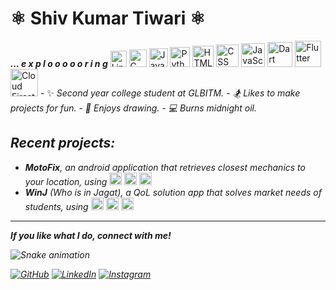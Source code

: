 <h1> ⚛️ Shiv Kumar Tiwari ⚛️ </h1>
<em><b>... e x p l o o o o o r i n g</b></em>
<img height="26" title="Linux" src="https://cdn.jsdelivr.net/gh/devicons/devicon@latest/icons/linux/linux-original.svg" />
<img height="28" title="C" src="https://cdn.jsdelivr.net/gh/devicons/devicon@latest/icons/c/c-original.svg" />
<img height="30" title="Java" src="https://cdn.jsdelivr.net/gh/devicons/devicon@latest/icons/java/java-original.svg" />
<img height="32" title="Python" src="https://cdn.jsdelivr.net/gh/devicons/devicon@latest/icons/python/python-original.svg" />
<img height="34" title="HTML" src="https://cdn.jsdelivr.net/gh/devicons/devicon@latest/icons/html5/html5-original.svg" />
<img height="36" title="CSS" src="https://markdownpad.com/imgs/ekyll/icons/css3.svg" />
<img height="38" title="JavaScript" src="https://cdn.jsdelivr.net/gh/devicons/devicon@latest/icons/javascript/javascript-plain.svg" />
<img height="40" title="Dart" src="https://cdn.jsdelivr.net/gh/devicons/devicon@latest/icons/dart/dart-original.svg" />
<img height="42" title="Flutter" src="https://cdn.jsdelivr.net/gh/devicons/devicon@latest/icons/flutter/flutter-original.svg">
<img height="44" title="Cloud Firestore" src="https://cdn.jsdelivr.net/gh/devicons/devicon@latest/icons/firebase/firebase-original.svg" />
 - ✨ <em>Second year college student at GLBITM. 
 - 🏂 <em>Likes to make projects for fun.</em>
 - 🎨 <em>Enjoys drawing.</em>
 - 💻 <em>Burns midnight oil.</em> 

<h2>Recent projects:</h2> 

  - <em><b>MotoFix</b></em>, an android application that retrieves closest mechanics to your location, using <img height="20" title="Flutter" src="https://cdn.jsdelivr.net/gh/devicons/devicon@latest/icons/flutter/flutter-original.svg"> <img height="20" title="Cloud Firestore" src="https://cdn.jsdelivr.net/gh/devicons/devicon@latest/icons/firebase/firebase-original.svg" /> <img height="20" title="Dart" src="https://cdn.jsdelivr.net/gh/devicons/devicon@latest/icons/dart/dart-original.svg" />
  - <em><b>WinJ</b></em> (Who is in Jagat), a QoL solution app that solves market needs of students, using <img height="20" title="Flutter" src="https://cdn.jsdelivr.net/gh/devicons/devicon@latest/icons/flutter/flutter-original.svg"> <img height="20" title="Cloud Firestore" src="https://cdn.jsdelivr.net/gh/devicons/devicon@latest/icons/firebase/firebase-original.svg" /> <img height="20" title="Dart" src="https://cdn.jsdelivr.net/gh/devicons/devicon@latest/icons/dart/dart-original.svg" />
  <hr>
<p><b>If you like what I do, connect with me! </b></p>

![Snake animation](https://github.com/eagrundy/eagrundy/blob/output/github-contribution-grid-snake.svg)



[![GitHub](https://img.shields.io/badge/github-%23121011.svg?style=for-the-badge&logo=github&logoColor=white)](https://github.com/Sh1vT/) [![LinkedIn](https://img.shields.io/badge/linkedin-%230077B5.svg?style=for-the-badge&logo=linkedin&logoColor=white)](https://www.linkedin.com/in/shiv-tiwari-20b2b1244?utm_source=share&utm_campaign=share_via&utm_content=profile&utm_medium=android_app) [![Instagram](https://img.shields.io/badge/Instagram-%23E4405F.svg?style=for-the-badge&logo=Instagram&logoColor=white)](https://www.instagram.com/pp_kekw/)


          
 

